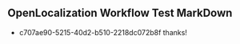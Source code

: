 ## OpenLocalization Workflow Test MarkDown
* c707ae90-5215-40d2-b510-2218dc072b8f thanks!

<!--HONumber=Aug16_HO1-->


